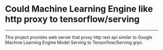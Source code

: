 # Could Machine Learning Engine like http proxy to tensorflow/serving
----
This project provides web server that proxy http rest api similar to Google Machine Learning Engine Model Serving to Tensorflow/Serving grpc.

